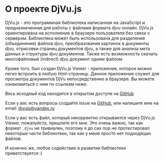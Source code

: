# О проекте DjVu.js

DjVu.js - это программная библиотека написанная на JavaScript и предназначенная
для работы с файлами формата djvu онлайн. DjVu.js ориентирована на исполнение в
браузере пользователя без связи с сервером. Библиотека может быть использована
для разделения (объединения) файлов djvu, преобразования картинок в документы
djvu, отрисовки страниц документов djvu, а также для анализа мета данных и
структуры djvu документов. Также есть возможность скачать многофайловый
(indirect) djvu документ одним файлом.

Кроме того, был создан DjVu.js Viewer - приложение, которое можно легко встроить
в любую html-страницу. Данное приложение служит для просмотра документов DjVu
непосредственно в браузере. Вы можете ознакомиться с ним по ссылкам ниже.

Весь исходный код находится в открытом доступе
на [GitHub](https://github.com/RussCoder/djvujs)

Если у вас есть вопросы создайте issue
на [GitHub](https://github.com/RussCoder/djvujs/issues), или напишите мне на
email: djvujs@yandex.ru

Если у вас есть файл, который некорректно открывается через DjVu.js Viewer,
пожалуйста, пришлите его мне. Это очень важно, так как формат `.djvu` не
тривиален, поэтому я до сих пор не протестировал некоторые части библиотеки, так
как у меня просто нет подходящих файлов.

И конечно же, любое содействие в развитии библиотеки приветствуется :)